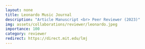 ```yaml
---
layout: none
title: Leonardo Music Journal
description: "Article Manuscript <br> Peer Reviewer (2023)"
img: assets/collaborations/reviewer/leonardo.jpeg
importance: 100
category: reviewer
redirect: https://direct.mit.edu/lmj
---
```

